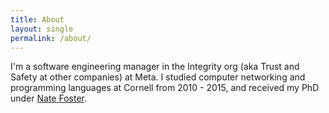 ```yaml
---
title: About
layout: single
permalink: /about/
---
```


I'm a software engineering manager in the Integrity org (aka Trust and Safety at other companies) at Meta. I studied computer networking and programming languages at Cornell from 2010 - 2015, and received my PhD under [Nate Foster](https://www.cs.cornell.edu/~jnfoster/).